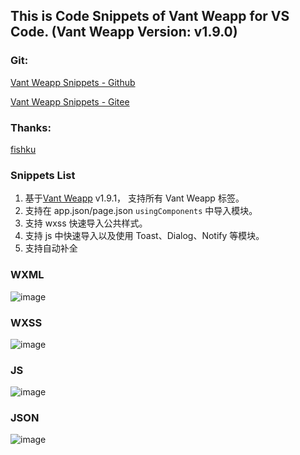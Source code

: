 ## This is Code Snippets of Vant Weapp for VS Code. (Vant Weapp Version: v1.9.0)
### Git: 
[Vant Weapp Snippets - Github](https://github.com/sannyzeng/vant-weapp-snippets) 

[Vant Weapp Snippets - Gitee](https://gitee.com/sannyzeng/vant-weapp-snippets) 

### Thanks: 
[fishku](https://github.com/yhsy/vant-snippets)

### Snippets List
1. 基于[Vant Weapp](https://youzan.github.io/vant-weapp/#/home) v1.9.1， 支持所有 Vant Weapp 标签。
2. 支持在 app.json/page.json `usingComponents` 中导入模块。
3. 支持 wxss 快速导入公共样式。
4. 支持 js 中快速导入以及使用 Toast、Dialog、Notify 等模块。
5. 支持自动补全

### WXML
![image](https://gitee.com/sannyzeng/vant-weapp-snippets/blob/master/images/wxml.gif)

### WXSS
![image](https://gitee.com/sannyzeng/vant-weapp-snippets/blob/master/images/wxss.gif)

### JS
![image](https://gitee.com/sannyzeng/vant-weapp-snippets/blob/master/images/js.gif)

### JSON
![image](https://gitee.com/sannyzeng/vant-weapp-snippets/blob/master/images/json.gif)
